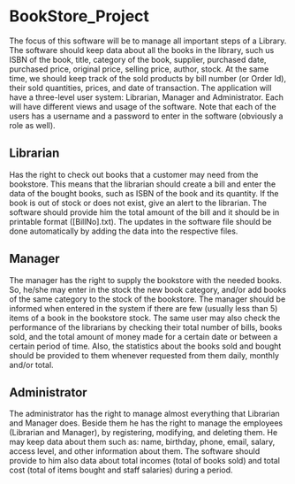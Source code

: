 # BookStore_Project
The focus of this software will be to manage all important steps of a Library. The software should keep data about all  the books in the library, such us ISBN of the book, title, category of the book, supplier, purchased date, purchased price, original price, selling price, author, stock. At the same time, we should keep track of the sold products by bill number (or Order Id), their sold quantities, prices, and date of transaction. 
The application will have a three-level user system: Librarian, Manager and Administrator. Each will have different  views and usage of the software. Note that each of the users has a username and a password to enter in the software  (obviously a role as well). 

## Librarian 
Has the right to check out books that a customer may need from the bookstore. This means that the  librarian should create a bill and enter the data of the bought books, such as ISBN of the book and its quantity. If the  book is out of stock or does not exist, give an alert to the librarian. The software should provide him the total amount  of the bill and it should be in printable format ([BillNo].txt). The updates in the software file should be done  automatically by adding the data into the respective files. 

## Manager 
The manager has the right to supply the bookstore with the needed books. So, he/she may enter in the  stock the new book category, and/or add books of the same category to the stock of the bookstore. The manager should  be informed when entered in the system if there are few (usually less than 5) items of a book in the bookstore stock.  The same user may also check the performance of the librarians by checking their total number of bills, books sold, and  the total amount of money made for a certain date or between a certain period of time. Also, the statistics about the  books sold and bought should be provided to them whenever requested from them daily, monthly and/or total. 

## Administrator 
The administrator has the right to manage almost everything that Librarian and Manager does. Beside  them he has the right to manage the employees (Librarian and Manager), by registering, modifying, and deleting them. He may keep data about them such as: name, birthday, phone, email, salary,  access level, and other information about them. The software should provide to him also data about total incomes (total  of books sold) and total cost (total of items bought and staff salaries) during a period.


